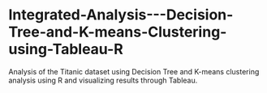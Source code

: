 # Integrated-Analysis---Decision-Tree-and-K-means-Clustering-using-Tableau-R
Analysis of the Titanic dataset using Decision Tree and K-means clustering analysis using R and visualizing results through Tableau.
